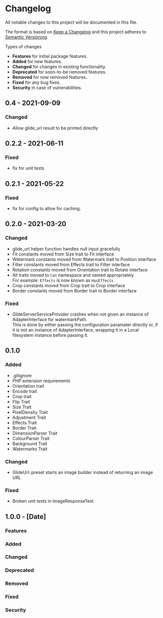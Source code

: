 # Changelog
All notable changes to this project will be documented in this file.

The format is based on [Keep a Changelog](http://keepachangelog.com/en/1.0.0/)
and this project adheres to [Semantic Versioning](http://semver.org/spec/v2.0.0.html).

Types of changes

* **Features** for initial package features.
* **Added** for new features.
* **Changed** for changes in existing functionality.
* **Deprecated** for soon-to-be removed features.
* **Removed** for now removed features.
* **Fixed** for any bug fixes.
* **Security** in case of vulnerabilities.

## 0.4 - 2021-09-09
### Changed
* Allow glide_url result to be printed directly

## 0.2.2 - 2021-06-11
### Fixed
* fix for unit tests

## 0.2.1 - 2021-05-22
### Fixed
* fix for config to allow for caching.

## 0.2.0 - 2021-03-20

### Changed
* glide_url helper function handles null input gracefully
* Fit constants moved from Size trait to Fit interface
* Watermark constants moved from Watermark trait to Position interface
* Filter constants moved from Effects trait to Filter interface
* Rotation constants moved from Orientation trait to Rotate interface
* All traits moved to `Can` namespace and named appropriately  
  For example: `Effects` is now known as `HasEffects`
* Crop constants moved from Crop trait to Crop interface
* Border constants moved from Border trait to Border interface

### Fixed
* GlideServerServiceProvider crashes when not given an instance of AdapterInterface for watermarkPath.  
  This is done by either passing the configuration paramater directly or, if it is not an instance of 
  AdapterInterface, wrapping it in a Local filesystem instance before passing it.

## 0.1.0

### Added
* .gitignore
* PHP extension requirements
* Orientation trait
* Encode trait
* Crop trait
* Flip Trait
* Size Trait
* PixelDensity Trait
* Adjustment Trait
* Effects Trait
* Border Trait
* DimensionParser Trait
* ColourParser Trait
* Background Trait
* Watermarks Trait

### Changed
* GlideUrl::preset starts an image builder instead of returning an image URL

### Fixed
* Broken unit tests in ImageResponseTest

## 1.0.0 - [Date]

### Features
### Added
### Changed
### Deprecated
### Removed
### Fixed
### Security


[Unreleased]: https://github.com/GinoPane/composer-package-template/compare/v1.0.0...HEAD
